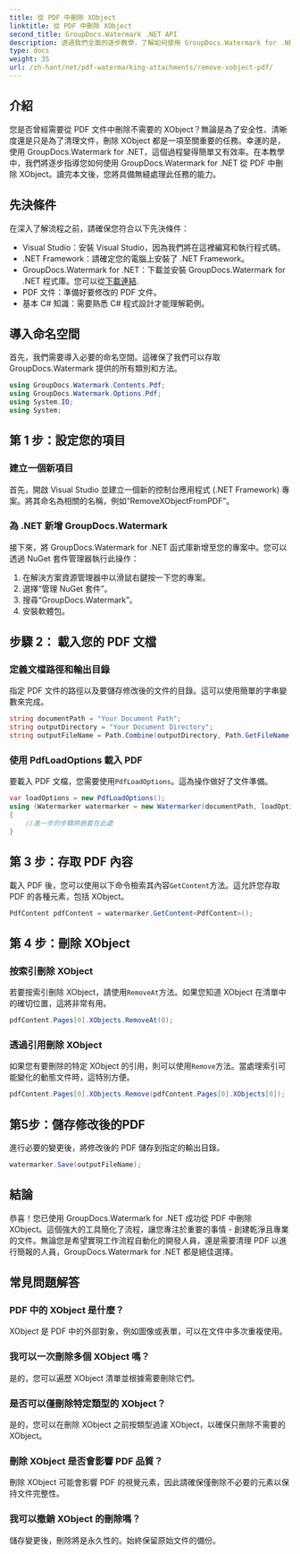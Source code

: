 ```yaml
---
title: 從 PDF 中刪除 XObject
linktitle: 從 PDF 中刪除 XObject
second_title: GroupDocs.Watermark .NET API
description: 透過我們全面的逐步教學，了解如何使用 GroupDocs.Watermark for .NET 輕鬆從 PDF 中刪除 XObject。
type: docs
weight: 35
url: /zh-hant/net/pdf-watermarking-attachments/remove-xobject-pdf/
---
```

## 介紹
您是否曾經需要從 PDF 文件中刪除不需要的 XObject？無論是為了安全性、清晰度還是只是為了清理文件，刪除 XObject 都是一項至關重要的任務。幸運的是，使用 GroupDocs.Watermark for .NET，這個過程變得簡單又有效率。在本教學中，我們將逐步指導您如何使用 GroupDocs.Watermark for .NET 從 PDF 中刪除 XObject。讀完本文後，您將具備無縫處理此任務的能力。
## 先決條件
在深入了解流程之前，請確保您符合以下先決條件：
- Visual Studio：安裝 Visual Studio，因為我們將在這裡編寫和執行程式碼。
- .NET Framework：請確定您的電腦上安裝了 .NET Framework。
-  GroupDocs.Watermark for .NET：下載並安裝 GroupDocs.Watermark for .NET 程式庫。您可以從[下載連結](https://releases.groupdocs.com/Watermark/net/).
- PDF 文件：準備好要修改的 PDF 文件。
- 基本 C# 知識：需要熟悉 C# 程式設計才能理解範例。
## 導入命名空間
首先，我們需要導入必要的命名空間。這確保了我們可以存取 GroupDocs.Watermark 提供的所有類別和方法。
```csharp
using GroupDocs.Watermark.Contents.Pdf;
using GroupDocs.Watermark.Options.Pdf;
using System.IO;
using System;
```
## 第 1 步：設定您的項目
### 建立一個新項目
首先，開啟 Visual Studio 並建立一個新的控制台應用程式 (.NET Framework) 專案。將其命名為相關的名稱，例如“RemoveXObjectFromPDF”。
### 為 .NET 新增 GroupDocs.Watermark
接下來，將 GroupDocs.Watermark for .NET 函式庫新增至您的專案中。您可以透過 NuGet 套件管理器執行此操作：
1. 在解決方案資源管理器中以滑鼠右鍵按一下您的專案。
2. 選擇“管理 NuGet 套件”。
3. 搜尋“GroupDocs.Watermark”。
4. 安裝軟體包。
## 步驟 2： 載入您的 PDF 文檔
### 定義文檔路徑和輸出目錄
指定 PDF 文件的路徑以及要儲存修改後的文件的目錄。這可以使用簡單的字串變數來完成。
```csharp
string documentPath = "Your Document Path";
string outputDirectory = "Your Document Directory";
string outputFileName = Path.Combine(outputDirectory, Path.GetFileName(documentPath));
```
### 使用 PdfLoadOptions 載入 PDF
要載入 PDF 文檔，您需要使用`PdfLoadOptions`。這為操作做好了文件準備。
```csharp
var loadOptions = new PdfLoadOptions();
using (Watermarker watermarker = new Watermarker(documentPath, loadOptions))
{
    //進一步的步驟將嵌套在此處
}
```
## 第 3 步：存取 PDF 內容
載入 PDF 後，您可以使用以下命令檢索其內容`GetContent`方法。這允許您存取 PDF 的各種元素，包括 XObject。
```csharp
PdfContent pdfContent = watermarker.GetContent<PdfContent>();
```
## 第 4 步：刪除 XObject
### 按索引刪除 XObject
若要按索引刪除 XObject，請使用`RemoveAt`方法。如果您知道 XObject 在清單中的確切位置，這將非常有用。
```csharp
pdfContent.Pages[0].XObjects.RemoveAt(0);
```
### 透過引用刪除 XObject
如果您有要刪除的特定 XObject 的引用，則可以使用`Remove`方法。當處理索引可能變化的動態文件時，這特別方便。
```csharp
pdfContent.Pages[0].XObjects.Remove(pdfContent.Pages[0].XObjects[0]);
```
## 第5步：儲存修改後的PDF
進行必要的變更後，將修改後的 PDF 儲存到指定的輸出目錄。
```csharp
watermarker.Save(outputFileName);
```
## 結論
恭喜！您已使用 GroupDocs.Watermark for .NET 成功從 PDF 中刪除 XObject。這個強大的工具簡化了流程，讓您專注於重要的事情 - 創建乾淨且專業的文件。無論您是希望實現工作流程自動化的開發人員，還是需要清理 PDF 以進行簡報的人員，GroupDocs.Watermark for .NET 都是絕佳選擇。
## 常見問題解答
### PDF 中的 XObject 是什麼？
XObject 是 PDF 中的外部對象，例如圖像或表單，可以在文件中多次重複使用。
### 我可以一次刪除多個 XObject 嗎？
是的，您可以遍歷 XObject 清單並根據需要刪除它們。
### 是否可以僅刪除特定類型的 XObject？
是的，您可以在刪除 XObject 之前按類型過濾 XObject，以確保只刪除不需要的 XObject。
### 刪除 XObject 是否會影響 PDF 品質？
刪除 XObject 可能會影響 PDF 的視覺元素，因此請確保僅刪除不必要的元素以保持文件完整性。
### 我可以撤銷 XObject 的刪除嗎？
儲存變更後，刪除將是永久性的。始終保留原始文件的備份。